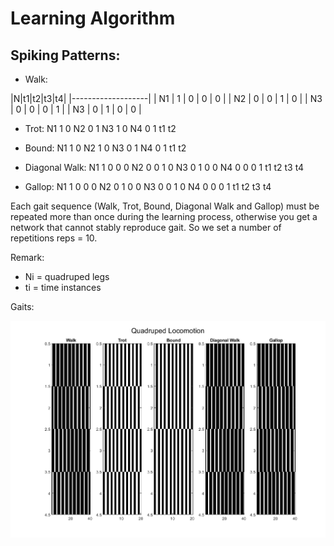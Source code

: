 Learning Algorithm
==========================================

Spiking Patterns:
--------------------------------

* Walk: 

|N|t1|t2|t3|t4|
|-------------------|
| N1 | 1 | 0 | 0 | 0 |
| N2 | 0 | 0 | 1 | 0 |
| N3 | 0 | 0 | 0 | 1 |
| N3 | 0 | 1 | 0 | 0 |
   
* Trot:
N1  1  0
N2  0  1
N3  1  0
N4  0  1
   t1 t2

* Bound:
N1  1  0
N2  1  0
N3  0  1
N4  0  1
   t1 t2
 
* Diagonal Walk:
N1  1  0  0  0
N2  0  0  1  0
N3  0  1  0  0
N4  0  0  0  1
   t1 t2 t3 t4
   
* Gallop: 
N1  1  0  0  0
N2  0  1  0  0
N3  0  0  1  0
N4  0  0  0  1
   t1 t2 t3 t4

Each gait sequence (Walk, Trot, Bound, Diagonal Walk and Gallop) must be repeated more than once during the learning process, otherwise you get a network that cannot stably reproduce gait. So we set a number of repetitions reps = 10.

Remark: 

* Ni = quadruped legs
* ti = time instances

Gaits:

![](images/Gaits.png)


